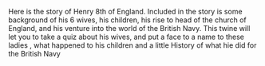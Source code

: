 Here is the story of Henry 8th of England.  Included in the story is some background of his 6 wives, his children, his rise to head of the church of England, and his venture into the world of the British Navy. This twine will let  you to take a quiz about his wives, and put a face to a name to these ladies , what happened to his children and a little History of what hie did for the British Navy